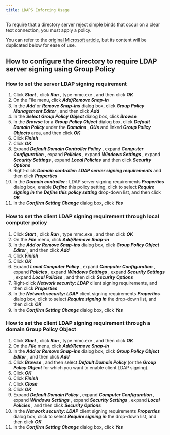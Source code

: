 ```yaml
---
title: LDAPS Enforcing Usage
---
```

To require that a directory server reject simple binds that occur on a clear text connection, you must apply a policy.

You can refer to the [original Microsoft article](https://support.microsoft.com/en-ca/kb/935834), but its content will be duplicated below for ease of use.

## How to configure the directory to require LDAP server signing using Group Policy

### How to set the server LDAP signing requirement

1. Click ***Start*** , click ***Run*** , type mmc.exe , and then click ***OK***
1. On the File menu, click ***Add/Remove Snap-in***
1. In the ***Add*** or ***Remove Snap-ins*** dialog box, click ***Group Policy Management Editor*** , and then click ***Add***
1. In the ***Select Group Policy Object*** dialog box, click ***Browse***
1. In the ***Browse*** for a ***Group Policy Object*** dialog box, click ***Default Domain Policy*** under the ***Domains*** , ***OUs*** and linked ***Group Policy Objects*** area, and then click ***OK***
1. Click ***Finish***
1. Click ***OK***
1. Expand ***Default Domain Controller Policy*** , expand ***Computer Configuration*** , expand ***Policies*** , expand ***Windows Settings*** , expand ***Security Settings*** , expand ***Local Policies*** and then click ***Security Options***
1. Right-click ***Domain controller: LDAP server signing requirements*** and then click ***Properties***
1. In the ***Domain controller*** : LDAP server signing requirements ***Properties*** dialog box, enable ***Define*** this policy setting, click to select ***Require signing in*** the ***Define this policy setting*** drop-down list, and then click ***OK***
1. In the ***Confirm Setting Change*** dialog box, click ***Yes***

### How to set the client LDAP signing requirement through local computer policy

1. Click ***Start*** , click ***Run*** , type mmc.exe , and then click ***OK***
1. On the ***File*** menu, click ***Add/Remove Snap-in***
1. In the ***Add or Remove Snap-ins*** dialog box, click ***Group Policy Object Editor*** , and then click ***Add***
1. Click ***Finish***
1. Click ***OK***
1. Expand ***Local Computer Policy*** , expand ***Computer Configuration*** , expand ***Policies*** , expand ***Windows Settings*** , expand ***Security Settings*** , expand ***Local Policies*** , and then click ***Security Options***
1. Right-click ***Network security: LDAP*** client signing requirements, and then click ***Properties***
1. In the ***Network security: LDAP*** client signing requirements ***Properties*** dialog box, click to select ***Require signing in*** the drop-down list, and then click ***OK***
1. In the ***Confirm Setting Change*** dialog box, click ***Yes***

### How to set the client LDAP signing requirement through a domain Group Policy Object

1. Click ***Start*** , click ***Run*** , type mmc.exe , and then click ***OK***
1. On the ***File*** menu, click ***Add/Remove Snap-in***
1. In the ***Add or Remove Snap-ins*** dialog box, click ***Group Policy Object Editor*** , and then click ***Add***
1. Click ***Browse*** , and then select ***Default Domain Policy*** (or the ***Group Policy Object*** for which you want to enable client LDAP signing).
1. Click ***OK***
1. Click ***Finish***
1. Click ***Close***
1. Click ***OK***
1. Expand ***Default Domain Policy*** , expand ***Computer Configuration*** , expand ***Windows Settings*** , expand ***Security Settings*** , expand ***Local Policies*** , and then click ***Security Options***
1. In the ***Network security: LDAP*** client signing requirements ***Properties*** dialog box, click to select ***Require signing in*** the drop-down list, and then click ***OK***
1. In the ***Confirm Setting Change*** dialog box, click ***Yes***